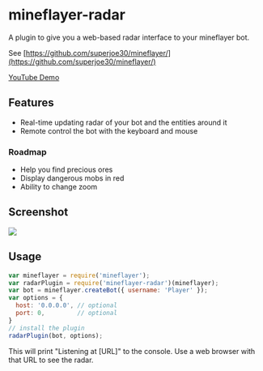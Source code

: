 # mineflayer-radar

A plugin to give you a web-based radar interface to your mineflayer bot.

See [https://github.com/superjoe30/mineflayer/](https://github.com/superjoe30/mineflayer/)

[YouTube Demo](http://www.youtube.com/watch?v=FjDmAfcVulQ)

## Features

 * Real-time updating radar of your bot and the entities around it
 * Remote control the bot with the keyboard and mouse

### Roadmap

 * Help you find precious ores
 * Display dangerous mobs in red
 * Ability to change zoom

## Screenshot

![](http://i.imgur.com/Wm6EwCN.png)

## Usage

```js
var mineflayer = require('mineflayer');
var radarPlugin = require('mineflayer-radar')(mineflayer);
var bot = mineflayer.createBot({ username: 'Player' });
var options = {
  host: '0.0.0.0', // optional
  port: 0,         // optional
}
// install the plugin
radarPlugin(bot, options);
```

This will print "Listening at [URL]" to the console. Use a web browser with
that URL to see the radar.
